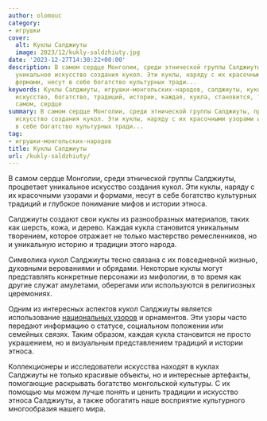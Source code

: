 ```yaml
---
author: olomouc
category:
- игрушки
cover:
  alt: Куклы Салджиуты
  image: 2023/12/kukly-saldzhiuty.jpg
date: '2023-12-27T14:30:22+00:00'
description: В самом сердце Монголии, среди этнической группы Салджиуты, процветает
  уникальное искусство создания кукол. Эти куклы, наряду с их красочными узорами и
  формами, несут в себе богатство культурных тради...
keywords: Куклы Салджиуты, игрушки-монгольских-народов, салджиуты, кукол, куклы, этноса,
  искусство, богатство, традиций, истории, каждая, кукла, становится, только, традиции,
  самом, сердце
summary: В самом сердце Монголии, среди этнической группы Салджиуты, процветает уникальное
  искусство создания кукол. Эти куклы, наряду с их красочными узорами и формами, несут
  в себе богатство культурных тради...
tag:
- игрушки-монгольских-народов
title: Куклы Салджиуты
url: /kukly-saldzhiuty/
---
```


В самом сердце Монголии, среди этнической группы Салджиуты, процветает уникальное искусство создания кукол. Эти куклы, наряду с их красочными узорами и формами, несут в себе богатство культурных традиций и глубокое понимание мифов и истории этноса.

Салджиуты создают свои куклы из разнообразных материалов, таких как шерсть, кожа, и дерево. Каждая кукла становится уникальным творением, которое отражает не только мастерство ремесленников, но и уникальную историю и традиции этого народа.

Символика кукол Салджиуты тесно связана с их повседневной жизнью, духовными верованиями и обрядами. Некоторые куклы могут представлять конкретные персонажи из мифологии, в то время как другие служат амулетами, оберегами или используются в религиозных церемониях.

Одним из интересных аспектов кукол Салджиуты является использование [национальных узоров](https://www.adora.ru/istoriya-kukol-lugovo-vostochnyh-marijczev/) и орнаментов. Эти узоры часто передают информацию о статусе, социальном положении или семейных связях. Таким образом, каждая кукла становится не просто украшением, но и визуальным представлением традиций и истории этноса.

Коллекционеры и исследователи искусства находят в куклах Салджиуты не только красивые объекты, но и интересные артефакты, помогающие раскрывать богатство монгольской культуры. С их помощью мы можем лучше понять и ценить традиции и искусство этноса Салджиуты, а также обогатить наше восприятие культурного многообразия нашего мира.